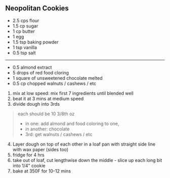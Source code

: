 
Neopolitan Cookies
-------------------

* 2.5 cps flour
* 1.5 cp sugar
* 1 cp butter
* 1 egg
* 1.5 tsp baking powder
* 1 tsp vanilla
* 0.5 tsp salt
------------------------------
* 0.5 almond extract
* 5 drops of red food cloring
* 1 square of unsweetened chocolate melted
* 0.5 cp chopped walnuts / cashews / etc

1. mix at low speed: mix first 7 ingredients until blended well
1. beat it at 3 mins at medium speed
1. divide dough into 3rds

> each should be 10 3/8th oz
> * in one: add almond and food coloring to one,
> * in another: chocolate
> * 3rd: get walnuts / cashews / etc

4. Layer dough on top of each other in a loaf pan with straight side line with wax paper (sides too)
4. fridge for 4 hrs
4. take out of loaf, cut lengthwise down the middle - slice up each long bit into 1/4" cookie
4. bake at 350F for 10-12 mins
